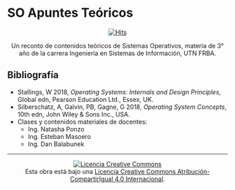 # SO Apuntes Teóricos

<div align="center">

[![Hits](https://hits.seeyoufarm.com/api/count/incr/badge.svg?url=https%3A%2F%2Fgithub.com%2Fjlsuh%2Fso-apuntes-teoricos&count_bg=%23000000&title_bg=%23000000&icon=linux.svg&icon_color=%23E7E7E7&title=hits&edge_flat=false)](https://hits.seeyoufarm.com)

Un reconto de contenidos teóricos de Sistemas Operativos, materia de 3° año de la carrera Ingeniería en Sistemas de Información, UTN FRBA.

</div>

## Bibliografía
- Stallings, W 2018, _Operating Systems: Internals and Design Principles_, Global edn, Pearson Education Ltd., Essex, UK.
- Silberschatz, A, Galvin, PB, Gagne, G 2018, _Operating System Concepts_, 10th edn, John Wiley & Sons Inc., USA.
- Clases y contenidos materiales de docentes:
  - Ing. Natasha Ponzo
  - Ing. Esteban Masoero
  - Ing. Dan Balabunek

---

<div align="center">
    <a rel="license" href="http://creativecommons.org/licenses/by-sa/4.0/">
        <img alt="Licencia Creative Commons" style="border-width:0" src="https://i.creativecommons.org/l/by-sa/4.0/88x31.png" />
    </a>
    <br />Esta obra está bajo una <a rel="license" href="http://creativecommons.org/licenses/by-sa/4.0/">Licencia Creative Commons Atribución-CompartirIgual 4.0 Internacional</a>.
</div>
